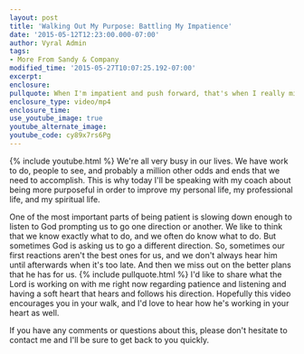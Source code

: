 ```yaml
---
layout: post
title: 'Walking Out My Purpose: Battling My Impatience'
date: '2015-05-12T12:23:00.000-07:00'
author: Vyral Admin
tags:
- More From Sandy & Company 
modified_time: '2015-05-27T10:07:25.192-07:00'
excerpt:
enclosure:
pullquote: When I'm impatient and push forward, that's when I really miss God's best plan for me.
enclosure_type: video/mp4
enclosure_time:
use_youtube_image: true
youtube_alternate_image:
youtube_code: cy89x7rs6Pg
---
```

{% include youtube.html %}
We're all very busy in our lives. We have work to do, people to see, and probably a million other odds and ends that we need to accomplish. This is why today I'll be speaking with my coach about being more purposeful in order to improve my personal life, my professional life, and my spiritual life.

One of the most important parts of being patient is slowing down enough to listen to God prompting us to go one direction or another. We like to think that we know exactly what to do, and we often do know what to do. But sometimes God is asking us to go a different direction. So, sometimes our first reactions aren't the best ones for us, and we don't always hear him until afterwards when it's too late. And then we miss out on the better plans that he has for us.
{% include pullquote.html %}
I'd like to share what the Lord is working on with me right now regarding patience and listening and having a soft heart that hears and follows his direction. Hopefully this video encourages you in your walk, and I'd love to hear how he's working in your heart as well.

If you have any comments or questions about this, please don't hesitate to contact me and I'll be sure to get back to you quickly.
